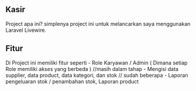 ## Kasir
Project apa ini? simplenya project ini untuk melancarkan saya menggunakan Laravel Livewire.

## Fitur
Di Project ini memiliki fitur seperti
    - Role Karyawan / Admin ( Dimana setiap Role memiliki akses yang berbeda ) //masih dalam tahap
    - Mengisi data supplier, data product, data kategori, dan stok // sudah beberapa
    - Laporan pengeluaran stok / penambahan stok, Laporan product